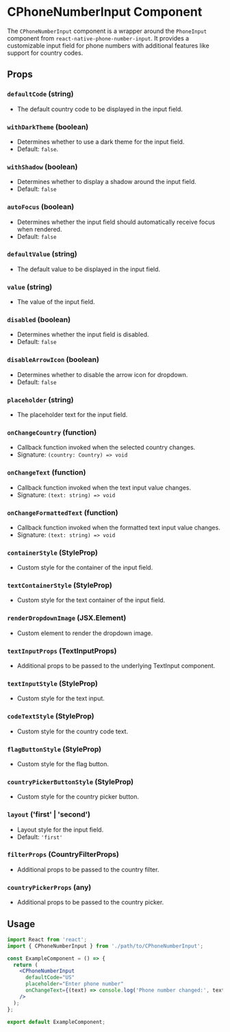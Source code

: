 # CPhoneNumberInput Component

The `CPhoneNumberInput` component is a wrapper around the `PhoneInput` component from `react-native-phone-number-input`. It provides a customizable input field for phone numbers with additional features like support for country codes.

## Props

### `defaultCode` (string)

- The default country code to be displayed in the input field.

### `withDarkTheme` (boolean)

- Determines whether to use a dark theme for the input field.
- Default: `false`.

### `withShadow` (boolean)

- Determines whether to display a shadow around the input field.
- Default: `false`

### `autoFocus` (boolean)

- Determines whether the input field should automatically receive focus when rendered.
- Default: `false`

### `defaultValue` (string)

- The default value to be displayed in the input field.

### `value` (string)

- The value of the input field.

### `disabled` (boolean)

- Determines whether the input field is disabled.
- Default: `false`

### `disableArrowIcon` (boolean)

- Determines whether to disable the arrow icon for dropdown.
- Default: `false`

### `placeholder` (string)

- The placeholder text for the input field.

### `onChangeCountry` (function)

- Callback function invoked when the selected country changes.
- Signature: `(country: Country) => void`

### `onChangeText` (function)

- Callback function invoked when the text input value changes.
- Signature: `(text: string) => void`

### `onChangeFormattedText` (function)

- Callback function invoked when the formatted text input value changes.
- Signature: `(text: string) => void`

### `containerStyle` (StyleProp<ViewStyle>)

- Custom style for the container of the input field.

### `textContainerStyle` (StyleProp<ViewStyle>)

- Custom style for the text container of the input field.

### `renderDropdownImage` (JSX.Element)

- Custom element to render the dropdown image.

### `textInputProps` (TextInputProps)

- Additional props to be passed to the underlying TextInput component.

### `textInputStyle` (StyleProp<TextStyle>)

- Custom style for the text input.

### `codeTextStyle` (StyleProp<TextStyle>)

- Custom style for the country code text.

### `flagButtonStyle` (StyleProp<ViewStyle>)

- Custom style for the flag button.

### `countryPickerButtonStyle` (StyleProp<ViewStyle>)

- Custom style for the country picker button.

### `layout` ('first' | 'second')

- Layout style for the input field.
- Default: `'first'`

### `filterProps` (CountryFilterProps)

- Additional props to be passed to the country filter.

### `countryPickerProps` (any)

- Additional props to be passed to the country picker.

## Usage

```jsx
import React from 'react';
import { CPhoneNumberInput } from './path/to/CPhoneNumberInput';

const ExampleComponent = () => {
  return (
    <CPhoneNumberInput
      defaultCode="US"
      placeholder="Enter phone number"
      onChangeText={(text) => console.log('Phone number changed:', text)}
    />
  );
};

export default ExampleComponent;
```
